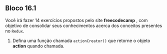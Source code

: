 ## Bloco 16.1

Você irá fazer 14 exercícios propostos pelo site **freecodecamp** , com objetivo de consolidar seus conhecimentos acerca dos conceitos presentes no `Redux`.

1. Defina uma função chamada `actionCreator()` que retorne o objeto **action** quando chamada.